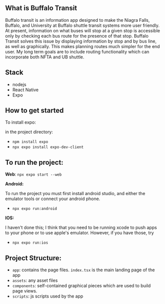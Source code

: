 ## What is Buffalo Transit

Buffalo transit is an information app designed to make the Niagra Falls, Buffalo, and University at Buffalo shuttle transit systems more user friendly. At present, information on what buses will stop at a given stop is accessible only by checking each bus route for the presence of that stop. Buffalo Transit solves this issue by displaying information by stop and by bus line, as well as graphically. This makes planning routes much simpler for the end user. My long term goals are to include routing functionality which can incorporate both NFTA and UB shuttle.

## Stack
- nodejs
- React Native
- Expo

## How to get started

To install expo:

in the project directory: 
- `npm install expo`
- `npx expo install expo-dev-client`

## To run the project: 

**Web**: 
`npx expo start --web`

**Android:**

To run the project you must first install android studio, and either the emulator tools or connect your android phone. 
- `npx expo run:android`


**IOS:**

I haven't done this; I think that you need to be running xcode to push apps to your phone or to use apple's emulator. However, if you have those, try
- `npx expo run:ios`

## Project Structure: 
- `app`: contains the page files. `index.tsx` is the main landing page of the app
- `assets`: any asset files
- `components`: self-contained graphical pieces which are used to build page views.
- `scripts`: js scripts used by the app
